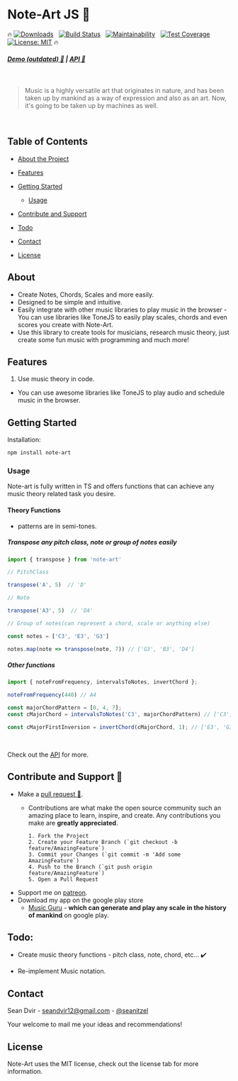 # Note-Art JS :guitar:

:fire:
[![Downloads](https://img.shields.io/npm/dt/note-art.svg?style=flat-square)]()
&nbsp; [![Build Status](https://semaphoreci.com/api/v1/seanitzel/note-art/branches/master/shields_badge.svg)](https://semaphoreci.com/seanitzel/note-art)
&nbsp; [![Maintainability](https://api.codeclimate.com/v1/badges/0206283c6843673ea6d6/maintainability)](https://codeclimate.com/github/Seanitzel/Note-Art/maintainability)
&nbsp; [![Test Coverage](https://api.codeclimate.com/v1/badges/0206283c6843673ea6d6/test_coverage)](https://codeclimate.com/github/Seanitzel/Note-Art/test_coverage)
&nbsp; [![License: MIT](https://img.shields.io/badge/License-MIT-yellow.svg)](https://opensource.org/licenses/MIT)
:fire:

##### [Demo (outdated) :musical_note:](https://note-art-demo.netlify.com/) | [API :blue_book:](https://note-art-docs.netlify.com/)

<br>

> Music is a highly versatile art that originates in nature, and has been taken up by mankind as a way of expression and also as an art.
> Now, it's going to be taken up by machines as well.
<br>

## Table of Contents

* [About the Project](#about)
* [Features](#features)
* [Getting Started](#getting-started)
    * [Usage](#usage)

* [Contribute and Support](#contribute-and-support)
* [Todo](#todo)
* [Contact](#contact)
* [License](#license)

## About

* Create Notes, Chords, Scales and more easily.
* Designed to be simple and intuitive.
* Easily integrate with other music libraries to play music in the browser - You can use libraries like ToneJS to easily
  play scales, chords and even scores you create with Note-Art.
* Use this library to create tools for musicians, research music theory, just create some fun music with programming and
  much more!

## Features

1. Use music theory in code.
* You can use awesome libraries like ToneJS to play audio and schedule music in the browser.

## Getting Started

Installation:

``` bash
npm install note-art
```

### Usage

Note-art is fully written in TS and offers functions that can achieve any music theory related task you desire.

#### Theory Functions

* patterns are in semi-tones.

##### Transpose any pitch class, note or group of notes easily

```js
import { transpose } from 'note-art'

// PitchClass

transpose('A', 5)  // 'D'

// Note

transpose('A3', 5)  // 'D4'

// Group of notes(can represent a chord, scale or anything else)

const notes = ['C3', 'E3', 'G3']

notes.map(note => transpose(note, 7)) // ['G3', 'B3', 'D4'] 
```

##### Other functions

```js
import { noteFromFrequency, intervalsToNotes, invertChord };

noteFromFrequency(440) // A4

const majorChordPattern = [0, 4, 7];
const cMajorChord = intervalsToNotes('C3', majorChordPattern) // ['C3', 'E3', 'G3']

const cMajorFirstInversion = invertChord(cMajorChord, 1); // ['E3', 'G3', 'C4']
```

<br>

Check out the [API](https://note-art-docs.netlify.com/) for more.

## Contribute and Support :pray:

* Make a [pull request :avocado:](https://github.com/Seanitzel/Note-Art).
    * Contributions are what make the open source community such an amazing place to learn, inspire, and create. Any
      contributions you make are **greatly appreciated**.

          1. Fork the Project
          2. Create your Feature Branch (`git checkout -b feature/AmazingFeature`)
          3. Commit your Changes (`git commit -m 'Add some AmazingFeature`)
          4. Push to the Branch (`git push origin feature/AmazingFeature`)
          5. Open a Pull Request

* Support me on [patreon](https://www.patreon.com/Seanitzel).
* Download my app on the google play store
    - [Music Guru](https://play.google.com/store/apps/details?id=com.scales.scaleheaven) - **which can generate and
      play any scale in the history of mankind** on google play.

## Todo:

* Create music theory functions - pitch class, note, chord, etc... :heavy_check_mark:

* Re-implement Music notation.

## Contact

Sean Dvir - [seandvir12@gmail.com](seandvir12@gmail.com) - [@seanitzel](https://twitter.com/seanitzel) <br>

Your welcome to mail me your ideas and recommendations!<br>

## License

Note-Art uses the MIT license, check out the license tab for more information.

